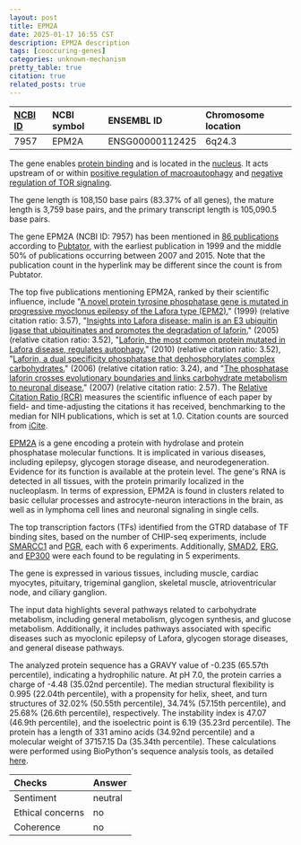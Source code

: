 ```yaml
---
layout: post
title: EPM2A
date: 2025-01-17 16:55 CST
description: EPM2A description
tags: [cooccuring-genes]
categories: unknown-mechanism
pretty_table: true
citation: true
related_posts: true
---
```




| [NCBI ID](https://www.ncbi.nlm.nih.gov/gene/7957) | NCBI symbol | ENSEMBL ID | Chromosome location |
| :-------- | :------- | :-------- | :------- |
| 7957  | EPM2A | ENSG00000112425 | 6q24.3 |



The gene enables [protein binding](https://amigo.geneontology.org/amigo/term/GO:0005515) and is located in the [nucleus](https://amigo.geneontology.org/amigo/term/GO:0005634). It acts upstream of or within [positive regulation of macroautophagy](https://amigo.geneontology.org/amigo/term/GO:0016239) and [negative regulation of TOR signaling](https://amigo.geneontology.org/amigo/term/GO:0032007).


The gene length is 108,150 base pairs (83.37% of all genes), the mature length is 3,759 base pairs, and the primary transcript length is 105,090.5 base pairs.


The gene EPM2A (NCBI ID: 7957) has been mentioned in [86 publications](https://pubmed.ncbi.nlm.nih.gov/?term=%22EPM2A%22) according to [Pubtator](https://academic.oup.com/nar/article/47/W1/W587/5494727), with the earliest publication in 1999 and the middle 50% of publications occurring between 2007 and 2015. Note that the publication count in the hyperlink may be different since the count is from Pubtator.


The top five publications mentioning EPM2A, ranked by their scientific influence, include "[A novel protein tyrosine phosphatase gene is mutated in progressive myoclonus epilepsy of the Lafora type (EPM2).](https://pubmed.ncbi.nlm.nih.gov/9931343)" (1999) (relative citation ratio: 3.57), "[Insights into Lafora disease: malin is an E3 ubiquitin ligase that ubiquitinates and promotes the degradation of laforin.](https://pubmed.ncbi.nlm.nih.gov/15930137)" (2005) (relative citation ratio: 3.52), "[Laforin, the most common protein mutated in Lafora disease, regulates autophagy.](https://pubmed.ncbi.nlm.nih.gov/20453062)" (2010) (relative citation ratio: 3.52), "[Laforin, a dual specificity phosphatase that dephosphorylates complex carbohydrates.](https://pubmed.ncbi.nlm.nih.gov/16901901)" (2006) (relative citation ratio: 3.24), and "[The phosphatase laforin crosses evolutionary boundaries and links carbohydrate metabolism to neuronal disease.](https://pubmed.ncbi.nlm.nih.gov/17646401)" (2007) (relative citation ratio: 2.57). The [Relative Citation Ratio (RCR)](https://journals.plos.org/plosbiology/article?id=10.1371/journal.pbio.1002541) measures the scientific influence of each paper by field- and time-adjusting the citations it has received, benchmarking to the median for NIH publications, which is set at 1.0. Citation counts are sourced from [iCite](https://icite.od.nih.gov).


[EPM2A](https://www.proteinatlas.org/ENSG00000112425-EPM2A) is a gene encoding a protein with hydrolase and protein phosphatase molecular functions. It is implicated in various diseases, including epilepsy, glycogen storage disease, and neurodegeneration. Evidence for its function is available at the protein level. The gene's RNA is detected in all tissues, with the protein primarily localized in the nucleoplasm. In terms of expression, EPM2A is found in clusters related to basic cellular processes and astrocyte-neuron interactions in the brain, as well as in lymphoma cell lines and neuronal signaling in single cells.


The top transcription factors (TFs) identified from the GTRD database of TF binding sites, based on the number of CHIP-seq experiments, include [SMARCC1](https://www.ncbi.nlm.nih.gov/gene/6599) and [PGR](https://www.ncbi.nlm.nih.gov/gene/5241), each with 6 experiments. Additionally, [SMAD2](https://www.ncbi.nlm.nih.gov/gene/4087), [ERG](https://www.ncbi.nlm.nih.gov/gene/2078), and [EP300](https://www.ncbi.nlm.nih.gov/gene/2033) were each found to be regulating in 5 experiments.





The gene is expressed in various tissues, including muscle, cardiac myocytes, pituitary, trigeminal ganglion, skeletal muscle, atrioventricular node, and ciliary ganglion.


The input data highlights several pathways related to carbohydrate metabolism, including general metabolism, glycogen synthesis, and glucose metabolism. Additionally, it includes pathways associated with specific diseases such as myoclonic epilepsy of Lafora, glycogen storage diseases, and general disease pathways.



The analyzed protein sequence has a GRAVY value of -0.235 (65.57th percentile), indicating a hydrophilic nature. At pH 7.0, the protein carries a charge of -4.48 (35.02nd percentile). The median structural flexibility is 0.995 (22.04th percentile), with a propensity for helix, sheet, and turn structures of 32.02% (50.55th percentile), 34.74% (57.15th percentile), and 25.68% (26.6th percentile), respectively. The instability index is 47.07 (46.9th percentile), and the isoelectric point is 6.19 (35.23rd percentile). The protein has a length of 331 amino acids (34.92nd percentile) and a molecular weight of 37157.15 Da (35.34th percentile). These calculations were performed using BioPython's sequence analysis tools, as detailed [here](https://biopython.org/docs/1.75/api/Bio.SeqUtils.ProtParam.html).





| Checks    | Answer |
| :-------- | :------- |
| Sentiment  | neutral   |
| Ethical concerns | no     |
| Coherence    | no    |